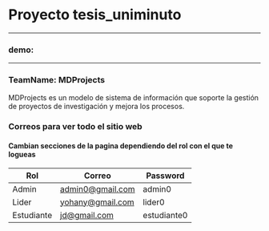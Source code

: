 # Proyecto tesis_uniminuto
***
### demo: 
***
### TeamName: MDProjects

MDProjects es un modelo de sistema de información que soporte la gestión de proyectos de investigación y mejora los procesos. 
### Correos para ver todo el sitio web
#### Cambian secciones de la pagina dependiendo del rol con el que te logueas
| Rol    | Correo           | Password |
|--------|-----------------|--------|
|Admin | admin0@gmail.com | admin0 |
|Lider | yohany@gmail.com | lider0 |
|Estudiante | jd@gmail.com | estudiante0 |




